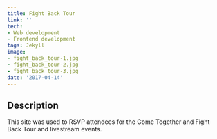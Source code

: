 ```yaml
---
title: Fight Back Tour
link: ''
tech:
- Web development
- Frontend development
tags: Jekyll
image:
- fight_back_tour-1.jpg
- fight_back_tour-2.jpg
- fight_back_tour-3.jpg
date: '2017-04-14'
---
```


## Description
This site was used to RSVP attendees for the Come Together and Fight Back Tour and livestream events.
